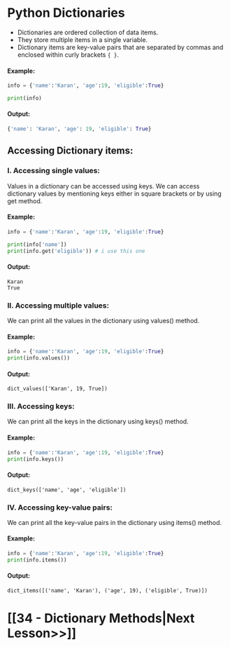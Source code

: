 # Python Dictionaries

- Dictionaries are ordered collection of data items. 
- They store multiple items in a single variable. 
- Dictionary items are key-value pairs that are separated by commas and enclosed within curly brackets `{ }`.

#### Example:
```python
info = {'name':'Karan', 'age':19, 'eligible':True}

print(info)
```
#### Output:
```python
{'name': 'Karan', 'age': 19, 'eligible': True}
```
## Accessing Dictionary items:

### I. Accessing single values:

Values in a dictionary can be accessed using keys. We can access dictionary values by mentioning keys either in square brackets or by using get method.

#### Example:
```python
info = {'name':'Karan', 'age':19, 'eligible':True}

print(info['name'])
print(info.get('eligible')) # i use this one
```
#### Output:
```
Karan
True
 ```


### II. Accessing multiple values:

We can print all the values in the dictionary using values() method.

#### Example:
```python
info = {'name':'Karan', 'age':19, 'eligible':True}
print(info.values())
```
#### Output:
```
dict_values(['Karan', 19, True])
 ```

### III. Accessing keys:

We can print all the keys in the dictionary using keys() method.

#### Example:
```python
info = {'name':'Karan', 'age':19, 'eligible':True}
print(info.keys())
```
#### Output:
```
dict_keys(['name', 'age', 'eligible'])
 ```

### IV. Accessing key-value pairs:
We can print all the key-value pairs in the dictionary using items() method.

#### Example:
```python
info = {'name':'Karan', 'age':19, 'eligible':True}
print(info.items())
```
#### Output:
```
dict_items([('name', 'Karan'), ('age', 19), ('eligible', True)])
```


# [[34 - Dictionary Methods|Next Lesson>>]]
